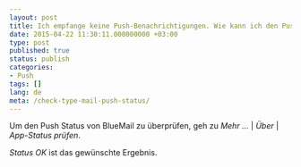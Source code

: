 ```yaml
---
layout: post
title: Ich empfange keine Push-Benachrichtigungen. Wie kann ich den Push Status überprüfen?
date: 2015-04-22 11:30:11.000000000 +03:00
type: post
published: true
status: publish
categories:
- Push
tags: []
lang: de
meta: /check-type-mail-push-status/
---
```


Um den Push Status von BlueMail zu überprüfen, geh zu *Mehr ...* \| *Über* \| *App-Status prüfen*.

*Status OK* ist das gewünschte Ergebnis.
